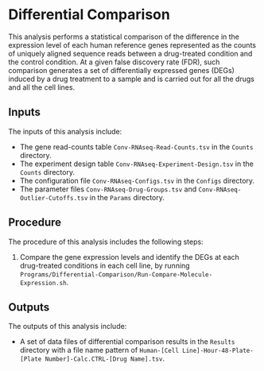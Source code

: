 # Differential Comparison

This analysis performs a statistical comparison of the difference in the expression level of each human reference genes represented as the counts of uniquely aligned sequence reads between a drug-treated condition and the control condition. At a given false discovery rate (FDR), such comparison generates a set of differentially expressed genes (DEGs) induced by a drug treatment to a sample and is carried out for all the drugs and all the cell lines.

## Inputs

The inputs of this analysis include:

- The gene read-counts table `Conv-RNAseq-Read-Counts.tsv` in the `Counts` directory.
- The experiment design table `Conv-RNAseq-Experiment-Design.tsv` in the `Counts` directory.
- The configuration file `Conv-RNAseq-Configs.tsv` in the `Configs` directory.
- The parameter files `Conv-RNAseq-Drug-Groups.tsv` and `Conv-RNAseq-Outlier-Cutoffs.tsv` in the `Params` directory.

## Procedure

The procedure of this analysis includes the following steps:

1. Compare the gene expression levels and identify the DEGs at each drug-treated conditions in each cell line, by running `Programs/Differential-Comparison/Run-Compare-Molecule-Expression.sh`.


## Outputs

The outputs of this analysis include:

- A set of data files of differential comparison results in the `Results` directory with a file name pattern of `Human-[Cell Line]-Hour-48-Plate-[Plate Number]-Calc.CTRL-[Drug Name].tsv`.

